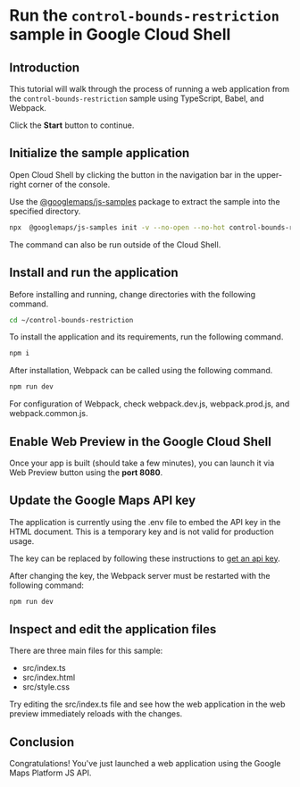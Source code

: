 # Run the `control-bounds-restriction` sample in Google Cloud Shell

<walkthrough-tutorial-duration duration="10"/>

## Introduction

This tutorial will walk through the process of running a web application from
the `control-bounds-restriction` sample using TypeScript, Babel, and Webpack.

Click the **Start** button to continue.

## Initialize the sample application

Open Cloud Shell by clicking the
<walkthrough-cloud-shell-icon></walkthrough-cloud-shell-icon> button in the
navigation bar in the upper-right corner of the console.

Use the [@googlemaps/js-samples](https://www.npmjs.com/package/@googlemaps/js-samples) package to 
extract the sample into the specified directory.

```bash
npx  @googlemaps/js-samples init -v --no-open --no-hot control-bounds-restriction ~/control-bounds-restriction
```

The command can also be run outside of the Cloud Shell.

## Install and run the application

Before installing and running, change directories with the following command.

```bash
cd ~/control-bounds-restriction
```

To install the application and its requirements, run the following command.

```bash
npm i
```

After installation, Webpack can be called using the following command.

```bash
npm run dev
```

For configuration of Webpack, check
<walkthrough-editor-open-file filePath="control-bounds-restriction/webpack.dev.js">webpack.dev.js</walkthrough-editor-open-file>,
<walkthrough-editor-open-file filePath="control-bounds-restriction/webpack.prod.js">webpack.prod.js</walkthrough-editor-open-file>,
and
<walkthrough-editor-open-file filePath="control-bounds-restriction/webpack.common.js">webpack.common.js</walkthrough-editor-open-file>.

## Enable Web Preview in the Google Cloud Shell

Once your app is built (should take a few minutes), you can launch it via
<walkthrough-spotlight-pointer target="cloudshell" spotlightId="devshell-web-preview-button">Web
Preview button</walkthrough-spotlight-pointer> using the **port 8080**.

## Update the Google Maps API key

The application is currently using the
<walkthrough-editor-open-file filePath="control-bounds-restriction/.env">.env</walkthrough-editor-open-file>
file to embed the API key in the HTML document. This is a temporary key and is
not valid for production usage.

The key can be replaced by following these instructions to
[get an api key](https://developers.google.com/maps/documentation/javascript/get-api-key).

After changing the key, the Webpack server must be restarted with the following
command:

```bash
npm run dev
```

## Inspect and edit the application files

There are three main files for this sample:

*   <walkthrough-editor-open-file filePath="control-bounds-restriction/src/index.ts">src/index.ts</walkthrough-editor-open-file>
*   <walkthrough-editor-open-file filePath="control-bounds-restriction/src/index.html">src/index.html</walkthrough-editor-open-file>
*   <walkthrough-editor-open-file filePath="control-bounds-restriction/src/style.css">src/style.css</walkthrough-editor-open-file>

Try editing the <walkthrough-editor-open-file filePath="control-bounds-restriction/src/index.ts">src/index.ts</walkthrough-editor-open-file> file and see how the web application in the web preview immediately reloads with the changes.

## Conclusion

<walkthrough-conclusion-trophy></walkthrough-conclusion-trophy>

Congratulations! You've just launched a web application using the Google Maps
Platform JS API.
